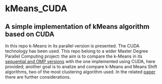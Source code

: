 # kMeans_CUDA
## A simple implementation of kMeans algorithm based on CUDA

In this repo k-Means in its parallel version is presented. The CUDA technology has been used.
This repo belong to a wider Master Degree Parallel Computing project: the aim is to compare the k-Means in its [sequential and OMP versions](https://github.com/pisalore/kMeans_OMP) with the one implemented using CUDA, here provided; another goal is to analize and compare k-Means and Means Shift algorithms, two of the most clustering algorithm used. In the related [paper](https://github.com/pisalore/kMeans_CUDA/blob/master/PC_kMeans_final.pdf) there are further considerations.

